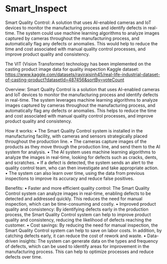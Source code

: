 # Smart_Inspect

Smart Quality Control: A solution that uses AI-enabled cameras and IoT devices to monitor the manufacturing process and identify defects in real-time. The system could use machine learning algorithms to analyze images captured by cameras throughout the manufacturing process, and automatically flag any defects or anomalies. This would help to reduce the time and cost associated with manual quality control processes, and improve product quality and consistency.

The VIT (Vision Transformer) technology has been implemented on the casting product image data for quality inspection Kaggle dataset: https://www.kaggle.com/datasets/ravirajsinh45/real-life-industrial-dataset-of-casting-product?datasetId=487456&sortBy=voteCount

Overview: Smart Quality Control is a solution that uses AI-enabled cameras and IoT devices to monitor the manufacturing process and identify defects in real-time. The system leverages machine learning algorithms to analyze images captured by cameras throughout the manufacturing process, and automatically flag any defects or anomalies. This helps to reduce the time and cost associated with manual quality control processes, and improve product quality and consistency.

How it works: • The Smart Quality Control system is installed in the manufacturing facility, with cameras and sensors strategically placed throughout the production line. • The cameras capture images of the products as they move through the production line, and send them to the AI system for analysis. • The AI system uses machine learning algorithms to analyze the images in real-time, looking for defects such as cracks, dents, and scratches. • If a defect is detected, the system sends an alert to the quality control team, who can then investigate and take appropriate action. • The system can also learn over time, using the data from previous inspections to improve its accuracy and reduce false positives.

Benefits: • Faster and more efficient quality control: The Smart Quality Control system can analyze images in real-time, enabling defects to be detected and addressed quickly. This reduces the need for manual inspection, which can be time-consuming and costly. • Improved product quality and consistency: By identifying defects early in the production process, the Smart Quality Control system can help to improve product quality and consistency, reducing the likelihood of defects reaching the customer. • Cost savings: By reducing the need for manual inspection, the Smart Quality Control system can help to save on labor costs. In addition, by catching defects early, it can reduce the cost of rework and waste. • Data-driven insights: The system can generate data on the types and frequency of defects, which can be used to identify areas for improvement in the manufacturing process. This can help to optimize processes and reduce defects over time.
